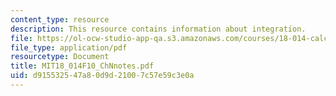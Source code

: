 ```yaml
---
content_type: resource
description: This resource contains information about integration.
file: https://ol-ocw-studio-app-qa.s3.amazonaws.com/courses/18-014-calculus-with-theory-fall-2010/d915532547a80d9d21007c57e59c3e0a_MIT18_014F10_ChNnotes.pdf
file_type: application/pdf
resourcetype: Document
title: MIT18_014F10_ChNnotes.pdf
uid: d9155325-47a8-0d9d-2100-7c57e59c3e0a
---
```


